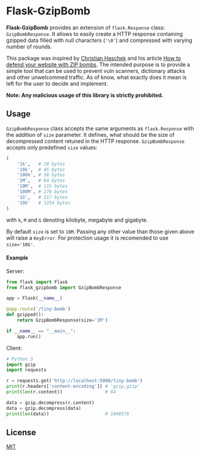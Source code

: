 # Flask-GzipBomb

**Flask-GzipBomb** provides an extension of `flask.Response` class: `GzipBombResponse`. It allows to easily create a HTTP response containing gzipped data filled with null characters (`'\0'`) and compressed with varying number of rounds.

This package was inspired by [Christian Haschek](https://blog.haschek.at/) and his article [How to defend your website with ZIP bombs](https://blog.haschek.at/2017/how-to-defend-your-website-with-zip-bombs.html). The intended purpose is to provide a simple tool that can be used to prevent vuln scanners, dictionary attacks and other unwelcommed traffic. As of know, what exactly does it mean is left for the user to decide and implement.

**Note: Any malicious usage of this library is strictly prohibited.**

## Usage
`GzipBombResponse` class accepts the same arguments as `flask.Response` with the addition of `size` parameter. It defines, what should be the size of decompressed content retuned in the HTTP response. `GzipBombResponse` accepts only predefined `size` values:

```python
(
    '1k',   # 29 bytes
    '10k',  # 45 bytes
    '100k', # 58 bytes
    '1M',   # 64 bytes
    '10M',  # 115 bytes
    '100M', # 270 bytes
    '1G',   # 317 bytes
    '10G'   # 1254 bytes
)
```
with `k`, `M` and `G` denoting kilobyte, megabyte and gigabyte.

By default `size` is set to `10M`. Passing any other value than those given above will raise a `KeyError`. For protection usage it is recomended to use `size='10G'`.

#### Example
Server:
```python
from flask import Flask
from flask_gzipbomb import GzipBombResponse

app = Flask(__name__)

@app.route('/tiny-bomb')
def gzipped():
    return GzipBombResponse(size='1M')

if __name__ == "__main__":
    app.run()
```

Client:
```python
# Python 3
import gzip
import requests

r = requests.get('http://localhost:5000/tiny-bomb')
print(r.headers['content-encoding']) # 'gzip,gzip'
print(len(r.content))                # 64

data = gzip.decompress(r.content)
data = gzip.decompress(data)
print(len(data))                     # 1048576
```

## License

[MIT](LICENSE)
